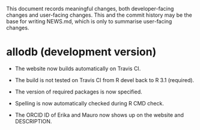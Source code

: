 This document records meaningful changes, both developer-facing changes and user-facing changes. This and the commit history may be the base for writing NEWS.md, which is only to summarise user-facing changes.

# allodb (development version)

* The website now builds automatically on Travis CI.

* The build is not tested on Travis CI from R devel back to R 3.1 (required).

* The version of required packages is now specified.

* Spelling is now automatically checked during R CMD check.

* The ORCID ID of Erika and Mauro now shows up on the website and DESCRIPTION.

